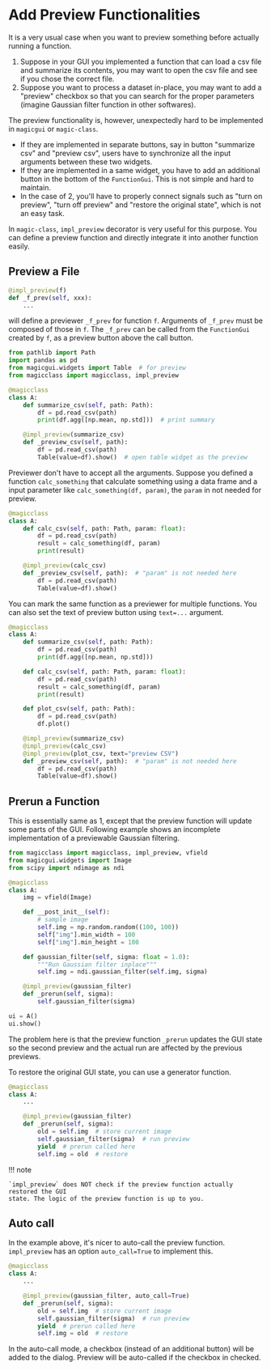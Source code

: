 # Add Preview Functionalities

It is a very usual case when you want to preview something before actually running a
function.

1. Suppose in your GUI you implemented a function that can load a csv file and
   summarize its contents, you may want to open the csv file and see if you chose the correct file.
2. Suppose you want to process a dataset in-place, you may want to add a "preview"
   checkbox so that you can search for the proper parameters (imagine Gaussian filter
   function in other softwares).

The preview functionality is, however, unexpectedly hard to be implemented in `magicgui`
or `magic-class`.

- If they are implemented in separate buttons, say in button "summarize csv" and
  "preview csv", users have to synchronize all the input arguments between these two
  widgets.
- If they are implemented in a same widget, you have to add an additional button in the
  bottom of the `FunctionGui`. This is not simple and hard to maintain.
- In the case of 2, you'll have to properly connect signals such as "turn on preview",
  "turn off preview" and "restore the original state", which is not an easy task.

In `magic-class`, `impl_preview` decorator is very useful for this purpose. You can
define a preview function and directly integrate it into another function easily.

## Preview a File

``` python
@impl_preview(f)
def _f_prev(self, xxx):
    ...
```

will define a previewer `_f_prev` for function `f`. Arguments of `_f_prev` must be
composed of those in `f`. The `_f_prev` can be called from the `FunctionGui` created by
`f`, as a preview button above the call button.

``` python
from pathlib import Path
import pandas as pd
from magicgui.widgets import Table  # for preview
from magicclass import magicclass, impl_preview

@magicclass
class A:
    def summarize_csv(self, path: Path):
        df = pd.read_csv(path)
        print(df.agg([np.mean, np.std]))  # print summary

    @impl_preview(summarize_csv)
    def _preview_csv(self, path):
        df = pd.read_csv(path)
        Table(value=df).show()  # open table widget as the preview
```

Previewer don't have to accept all the arguments. Suppose you defined a function
`calc_something` that calculate something using a data frame and a input parameter like
`calc_something(df, param)`, the `param` in not needed for preview.

``` python
@magicclass
class A:
    def calc_csv(self, path: Path, param: float):
        df = pd.read_csv(path)
        result = calc_something(df, param)
        print(result)

    @impl_preview(calc_csv)
    def _preview_csv(self, path):  # "param" is not needed here
        df = pd.read_csv(path)
        Table(value=df).show()
```

You can mark the same function as a previewer for multiple functions.
You can also set the text of preview button using `text=...` argument.

``` python
@magicclass
class A:
    def summarize_csv(self, path: Path):
        df = pd.read_csv(path)
        print(df.agg([np.mean, np.std]))

    def calc_csv(self, path: Path, param: float):
        df = pd.read_csv(path)
        result = calc_something(df, param)
        print(result)

    def plot_csv(self, path: Path):
        df = pd.read_csv(path)
        df.plot()

    @impl_preview(summarize_csv)
    @impl_preview(calc_csv)
    @impl_preview(plot_csv, text="preview CSV")
    def _preview_csv(self, path):  # "param" is not needed here
        df = pd.read_csv(path)
        Table(value=df).show()
```

## Prerun a Function

This is essentially same as 1, except that the preview function will update some parts
of the GUI. Following example shows an incomplete implementation of a previewable
Gaussian filtering.

``` python
from magicclass import magicclass, impl_preview, vfield
from magicgui.widgets import Image
from scipy import ndimage as ndi

@magicclass
class A:
    img = vfield(Image)

    def __post_init__(self):
        # sample image
        self.img = np.random.random((100, 100))
        self["img"].min_width = 100
        self["img"].min_height = 100

    def gaussian_filter(self, sigma: float = 1.0):
        """Run Gaussian filter inplace"""
        self.img = ndi.gaussian_filter(self.img, sigma)

    @impl_preview(gaussian_filter)
    def _prerun(self, sigma):
        self.gaussian_filter(sigma)

ui = A()
ui.show()
```

The problem here is that the preview function `_prerun` updates the GUI state so the
second preview and the actual run are affected by the previous previews.

To restore the original GUI state, you can use a generator function.

``` python
@magicclass
class A:
    ...

    @impl_preview(gaussian_filter)
    def _prerun(self, sigma):
        old = self.img  # store current image
        self.gaussian_filter(sigma)  # run preview
        yield  # prerun called here
        self.img = old  # restore
```

!!! note

    `impl_preview` does NOT check if the preview function actually restored the GUI
    state. The logic of the preview function is up to you.

## Auto call

In the example above, it's nicer to auto-call the preview function. `impl_preview` has an option `auto_call=True` to implement this.

``` python
@magicclass
class A:
    ...

    @impl_preview(gaussian_filter, auto_call=True)
    def _prerun(self, sigma):
        old = self.img  # store current image
        self.gaussian_filter(sigma)  # run preview
        yield  # prerun called here
        self.img = old  # restore
```

In the auto-call mode, a checkbox (instead of an additional button) will be added to the
dialog. Preview will be auto-called if the checkbox in checked.
